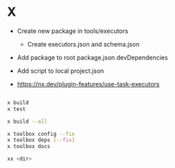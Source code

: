 # X

- Create new package in tools/executors
  - Create executors.json and schema.json
- Add package to root package.json devDependencies
- Add script to local project.json

- https://nx.dev/plugin-features/use-task-executors



```bash

x build
x test

x build --all

x toolbox config --fix
x toolbox deps [--fix]
x toolbox docs

xx <dir>

```
